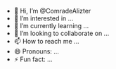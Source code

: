 - 👋 Hi, I’m @ComradeAlizter
- 👀 I’m interested in ...
- 🌱 I’m currently learning ...
- 💞️ I’m looking to collaborate on ...
- 📫 How to reach me ...
- 😄 Pronouns: ...
- ⚡ Fun fact: ...

<!---
ComradeAlizter/ComradeAlizter is a ✨ special ✨ repository because its `README.md` (this file) appears on your GitHub profile.
You can click the Preview link to take a look at your changes.
--->
